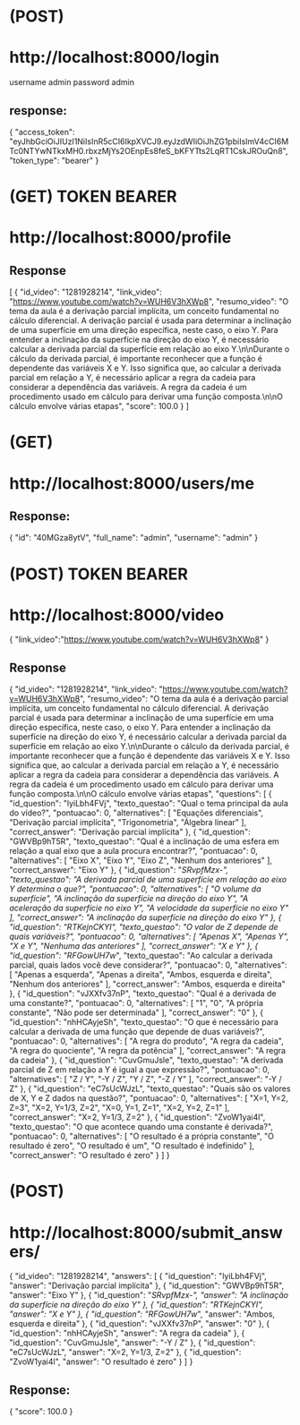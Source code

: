 # (POST)
# http://localhost:8000/login
username admin
password admin

## response:
{
  "access_token": "eyJhbGciOiJIUzI1NiIsInR5cCI6IkpXVCJ9.eyJzdWIiOiJhZG1pbiIsImV4cCI6MTc0NTYwNTkxMH0.rbxzMjYs2OEnpEs8feS_bKFYTts2LqRT1CskJROuQn8",
  "token_type": "bearer"
}

# (GET) TOKEN BEARER
# http://localhost:8000/profile

## Response
[
  {
    "id_video": "1281928214",
    "link_video": "https://www.youtube.com/watch?v=WUH6V3hXWp8",
    "resumo_video": "O tema da aula é a derivação parcial implícita, um conceito fundamental no cálculo diferencial. A derivação parcial é usada para determinar a inclinação de uma superfície em uma direção específica, neste caso, o eixo Y. Para entender a inclinação da superfície na direção do eixo Y, é necessário calcular a derivada parcial da superfície em relação ao eixo Y.\n\nDurante o cálculo da derivada parcial, é importante reconhecer que a função é dependente das variáveis X e Y. Isso significa que, ao calcular a derivada parcial em relação a Y, é necessário aplicar a regra da cadeia para considerar a dependência das variáveis. A regra da cadeia é um procedimento usado em cálculo para derivar uma função composta.\n\nO cálculo envolve várias etapas",
    "score": 100.0
  }
]


# (GET)
# http://localhost:8000/users/me

## Response:
{
  "id": "40MGza8ytV",
  "full_name": "admin",
  "username": "admin"
}

# (POST) TOKEN BEARER
# http://localhost:8000/video

{
  "link_video":"https://www.youtube.com/watch?v=WUH6V3hXWp8"
}

## Response
{
  "id_video": "1281928214",
  "link_video": "https://www.youtube.com/watch?v=WUH6V3hXWp8",
  "resumo_video": "O tema da aula é a derivação parcial implícita, um conceito fundamental no cálculo diferencial. A derivação parcial é usada para determinar a inclinação de uma superfície em uma direção específica, neste caso, o eixo Y. Para entender a inclinação da superfície na direção do eixo Y, é necessário calcular a derivada parcial da superfície em relação ao eixo Y.\n\nDurante o cálculo da derivada parcial, é importante reconhecer que a função é dependente das variáveis X e Y. Isso significa que, ao calcular a derivada parcial em relação a Y, é necessário aplicar a regra da cadeia para considerar a dependência das variáveis. A regra da cadeia é um procedimento usado em cálculo para derivar uma função composta.\n\nO cálculo envolve várias etapas",
  "questions": [
    {
      "id_question": "lyiLbh4FVj",
      "texto_questao": "Qual o tema principal da aula do vídeo?",
      "pontuacao": 0,
      "alternatives": [
        "Equações diferenciais",
        "Derivação parcial implícita",
        "Trigonometria",
        "Álgebra linear"
      ],
      "correct_answer": "Derivação parcial implícita"
    },
    {
      "id_question": "GWVBp9hT5R",
      "texto_questao": "Qual é a inclinação de uma esfera em relação a qual eixo que a aula procura encontrar?",
      "pontuacao": 0,
      "alternatives": [
        "Eixo X",
        "Eixo Y",
        "Eixo Z",
        "Nenhum dos anteriores"
      ],
      "correct_answer": "Eixo Y"
    },
    {
      "id_question": "_SRvpfMzx-",
      "texto_questao": "A derivada parcial de uma superfície em relação ao eixo Y determina o que?",
      "pontuacao": 0,
      "alternatives": [
        "O volume da superfície",
        "A inclinação da superfície na direção do eixo Y",
        "A aceleração da superfície no eixo Y",
        "A velocidade da superfície no eixo Y"
      ],
      "correct_answer": "A inclinação da superfície na direção do eixo Y"
    },
    {
      "id_question": "RTKejnCKYI",
      "texto_questao": "O valor de Z depende de quais variáveis?",
      "pontuacao": 0,
      "alternatives": [
        "Apenas X",
        "Apenas Y",
        "X e Y",
        "Nenhuma das anteriores"
      ],
      "correct_answer": "X e Y"
    },
    {
      "id_question": "RFGowUH7w_",
      "texto_questao": "Ao calcular a derivada parcial, quais lados você deve considerar?",
      "pontuacao": 0,
      "alternatives": [
        "Apenas a esquerda",
        "Apenas a direita",
        "Ambos, esquerda e direita",
        "Nenhum dos anteriores"
      ],
      "correct_answer": "Ambos, esquerda e direita"
    },
    {
      "id_question": "vJXXfv37nP",
      "texto_questao": "Qual é a derivada de uma constante?",
      "pontuacao": 0,
      "alternatives": [
        "1",
        "0",
        "A própria constante",
        "Não pode ser determinada"
      ],
      "correct_answer": "0"
    },
    {
      "id_question": "nhHCAyjeSh",
      "texto_questao": "O que é necessário para calcular a derivada de uma função que depende de duas variáveis?",
      "pontuacao": 0,
      "alternatives": [
        "A regra do produto",
        "A regra da cadeia",
        "A regra do quociente",
        "A regra da potência"
      ],
      "correct_answer": "A regra da cadeia"
    },
    {
      "id_question": "CuvGmuJsle",
      "texto_questao": "A derivada parcial de Z em relação a Y é igual a que expressão?",
      "pontuacao": 0,
      "alternatives": [
        "Z / Y",
        "-Y / Z",
        "Y / Z",
        "-Z / Y"
      ],
      "correct_answer": "-Y / Z"
    },
    {
      "id_question": "eC7sUcWJzL",
      "texto_questao": "Quais são os valores de X, Y e Z dados na questão?",
      "pontuacao": 0,
      "alternatives": [
        "X=1, Y=2, Z=3",
        "X=2, Y=1/3, Z=2",
        "X=0, Y=1, Z=1",
        "X=2, Y=2, Z=1"
      ],
      "correct_answer": "X=2, Y=1/3, Z=2"
    },
    {
      "id_question": "ZvoW1yai4l",
      "texto_questao": "O que acontece quando uma constante é derivada?",
      "pontuacao": 0,
      "alternatives": [
        "O resultado é a própria constante",
        "O resultado é zero",
        "O resultado é um",
        "O resultado é indefinido"
      ],
      "correct_answer": "O resultado é zero"
    }
  ]
}

# (POST)
# http://localhost:8000/submit_answers/

{
  "id_video": "1281928214",
  "answers": [
    {
      "id_question": "lyiLbh4FVj",
      "answer": "Derivação parcial implícita"
    },
    {
      "id_question": "GWVBp9hT5R",
      "answer": "Eixo Y"
    },
    {
      "id_question": "_SRvpfMzx-",
      "answer": "A inclinação da superfície na direção do eixo Y"
    },
    {
      "id_question": "RTKejnCKYI",
      "answer": "X e Y"
    },
    {
      "id_question": "RFGowUH7w_",
      "answer": "Ambos, esquerda e direita"
    },
    {
      "id_question": "vJXXfv37nP",
      "answer": "0"
    },
    {
      "id_question": "nhHCAyjeSh",
      "answer": "A regra da cadeia"
    },
    {
      "id_question": "CuvGmuJsle",
      "answer": "-Y / Z"
    },
    {
      "id_question": "eC7sUcWJzL",
      "answer": "X=2, Y=1/3, Z=2"
    },
    {
      "id_question": "ZvoW1yai4l",
      "answer": "O resultado é zero"
    }
  ]
}

## Response:
{
  "score": 100.0
}